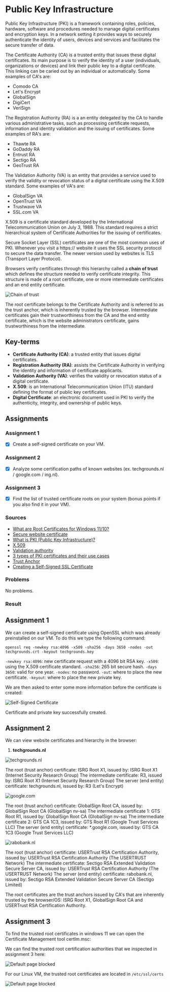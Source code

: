# Public Key Infrastructure
Public Key Infrastructure (PKI) is a framework containing roles, policies, hardware, software and procedures needed to manage digital certificates and encryption keys. In a network setting it provides ways to securely authenticate the identity of users, devices and services and facilitates the secure transfer of data.

The Certificate Authority (CA) is a trusted entity that issues these digital certificates. Its main purpose is to verify the identity of a user (individuals, organizations or devices) and link their public key to a digital certificate. This linking can be caried out by an individual or automatically. Some examples of CA's are:

- Comodo CA
- Let's Encrypt
- GlobalSign
- DigiCert
- VeriSign

The Registration Authority (RA) is a an entity delegated by the CA to handle various administrative tasks, such as processing certificate requests, information and identity validation and the issuing of certificates. Some examples of RA's are:

- Thawte RA
- GoDaddy RA
- Entrust RA
- Sectigo RA
- GeoTrust RA

The Validation Authority (VA) is an entity that provides a service used to verify the validity or revocation status of a digital certificate using the X.509 standard. Some examples of VA's are:

- GlobalSign VA
- OpenTrust VA
- Trustwave VA
- SSL.com VA

X.509 is a certificate standard developed by the International Telecommunication Union on July 3, 1988. This standard requires a strict hierarchical system of Certificate Authorities for the issuing of certificates.

Secure Socket Layer (SSL) certificates are one of the most common uses of PKI. Whenever you visit a https:// website it uses the SSL security protocol to secure the data transfer. The newer version used by websites is TLS (Transport Layer Protocol).

Browsers verify certificates through this hierarchy called a **chain of trust** which defines the structure needed to verify certificate integrity. This structure is made of a root certificate, one or more intermediate certificates and an end entity certificate.

![Chain of trust](../00_includes/week_03_images/screen13.png)

The root certificate belongs to the Certificate Authority and is referred to as the trust anchor, which is inherently trusted by the browser. Intermediate certificates gain their trustworthiness from the CA and the end entity certificate, which is the website administrators certificate, gains trustworthiness from the intermediate.

## Key-terms
- **Certificate Authority (CA)**: a trusted entity that issues digital certificates.
- **Registration Authority (RA)**: assists the Certificate Authority in verifying the identity and information of certificate applicants.
- **Validation Authority (VA)**: verifies the validity or revocation status of a digital certificate.
- **X.509**: is an International Telecommunication Union (ITU) standard defining the format of public key certificates.
- **Digital Certificate**: an electronic document used in PKI to verify the authenticity, integrity, and ownership of public keys.

## Assignments

### Assignment 1
- [x] Create a self-signed certificate on your VM.

### Assignment 2
- [x] Analyze some certification paths of known websites (ex. techgrounds.nl / google.com / ing.nl).

### Assignment 3
- [x] Find the list of trusted certificate roots on your system (bonus points if you also find it in your VM).

### Sources
- [What are Root Certificates for Windows 11/10?](https://www.thewindowsclub.com/what-are-root-certificates-windows)
- [Secure website certificate](https://support.mozilla.org/en-US/kb/secure-website-certificate)
- [What is PKI (Public Key Infrastructure)?](https://www.ssh.com/academy/pki)
- [X.509](https://en.wikipedia.org/wiki/X.509)
- [Validation authority](https://en.wikipedia.org/wiki/Validation_authority)
- [3 types of PKI certificates and their use cases](https://www.techtarget.com/searchsecurity/feature/3-types-of-PKI-certificates-and-their-use-cases)
- [Trust Anchor](https://en.wikipedia.org/wiki/Trust_anchor)
- [Creating a Self-Signed SSL Certificate](https://linuxize.com/post/creating-a-self-signed-ssl-certificate/)

### Problems
No problems.

### Result

## Assignment 1

We can create a self-signed certificate using OpenSSL which was already preinstalled on our VM. To do this we type the following command:

```
openssl req -newkey rsa:4096 -x509 -sha256 -days 3650 -nodes -out techgrounds.crt -keyout techgrounds.key
```

`-newkey rsa:4096`: new certificate request with a 4096 bit RSA key.
`-x509`: using the X.509 certificate standard.
`-sha256`: 265 bit secure hash.
`-days 3650`: valid for one year.
`-nodes`: no password.
`-out`: where to place the new certificate.
`-keyout`: where to place the new private key.

We are then asked to enter some more information before the certificate is created:

![Self-Signed Certificate](../00_includes/week_03_images/screen14.png)

Certificate and private key successfully created.

## Assignment 2

We can view website certificates and hierarchy in the browser:

1. **techgrounds.nl**

![techgrounds.nl](../00_includes/week_03_images/screen15.png)

The root (trust anchor) certificate: ISRG Root X1, issued by: ISRG Root X1 (Internet Security Research Group)
The intermediate certificate: R3, issued by: ISRG Root X1 (Internet Security Research Group)
The server (end entity) certificate: techgrounds.nl, issued by: R3 (Let's Encrypt)

![google.com](../00_includes/week_03_images/screen16.png)

The root (trust anchor) certificate: GlobalSign Root CA, issued by: GlobalSign Root CA (GlobalSign nv-sa)
The intermediate certificate 1: GTS Root R1, issued by: GlobalSign Root CA (GlobalSign nv-sa)
The intermediate certificate 2: GTS CA 1C3, issued by: GTS Root R1 (Google Trust Services LLC)
The server (end entity) certificate: *.google.com, issued by: GTS CA 1C3 (Google Trust Services LLC)

![rabobank.nl](../00_includes/week_03_images/screen17.png)

The root (trust anchor) certificate: USERTrust RSA Certification Authority, issued by: USERTrust RSA Certification Authority (The USERTRUST Network)
The intermediate certificate: Sectigo RSA Extended Validation Secure Server CA, issued by: USERTrust RSA Certification Authority (The USERTRUST Network)
The server (end entity) certificate: rabobank.nl, issued by: Sectigo RSA Extended Validation Secure Server CA (Sectigo Limited)

The root certificates are the trust anchors issued by CA's that are inherently trusted by the browser/OS: ISRG Root X1, GlobalSign Root CA and USERTrust RSA Certification Authority.

## Assignment 3

To find the trusted root certificates in windows 11 we can open the Certificate Management tool certlm.msc:

We can find the trusted root certification authorities that we inspected in assignment 3 here:

![Default page blocked](../00_includes/week_03_images/screen18.png)

For our Linux VM, the trusted root certificates are located in `/etc/ssl/certs`

![Default page blocked](../00_includes/week_03_images/screen19.png)